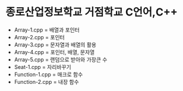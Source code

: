 # 종로산업정보학교 거점학교 C언어,C++ 

- Array-1.cpp = 배열과 포인터
- Array-2.cpp = 포인터 
- Array-3.cpp = 문자열과 배열의 활용
- Array-4.cpp = 포인터, 배열, 문자열
- Array-5.cpp = 랜덤으로 받아와 가장큰 수 
- Seat-1.cpp = 자리바꾸기
- Function-1.cpp = 매크로 함수
- Function-2.cpp = 내장 함수
